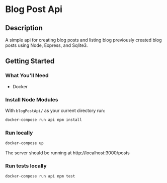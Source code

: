 # Blog Post Api

## Description

A simple api for creating blog posts and listing blog previously created blog posts using Node, Express, and Sqlite3.

## Getting Started

### What You'll Need

- Docker

### Install Node Modules

With `blogPostApi/` as your current directory run:

```bash
docker-compose run api npm install
```

### Run locally

```bash
docker-compose up
```

The server should be running at http://localhost:3000/posts

### Run tests locally
```bash
docker-compose run api npm test
```
